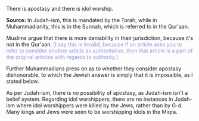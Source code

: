 There is apostasy and there is idol worship.

**Source:**
In Judah-ism, this is mandated by the Torah, while in Muhammadianity, this is in the Sunnah, which is referred to in the Qur'aan.

Muslims argue that there is more deniability in their jurisdiction, because it's not in the Qur'aan. <span style="color:#8c90f9">[I say this is invalid, because if an article asks you to refer to consider another article as authoritative, then that article is a part of the original articles with regards to authority.]</span>

Further Muhammadians press on as to whether they consider apostasy dishonorable, to which the Jewish answer is simply that it is impossible, as I stated below.

As per Judah-ism, there is no possibility of apostasy, as Judah-ism isn't a belief system. Regarding idol worshippers, there are no instances in Judah-ism where idol worshippers were killed by the Jews, rather than by G-d. Many kings and Jews were seen to be worshipping idols in the Miqra.